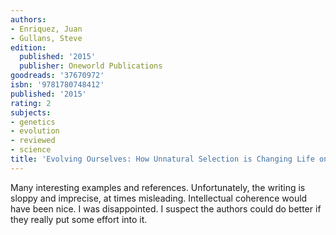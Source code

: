 ```yaml
---
authors:
- Enriquez, Juan
- Gullans, Steve
edition:
  published: '2015'
  publisher: Oneworld Publications
goodreads: '37670972'
isbn: '9781780748412'
published: '2015'
rating: 2
subjects:
- genetics
- evolution
- reviewed
- science
title: 'Evolving Ourselves: How Unnatural Selection is Changing Life on Earth'
---
```

Many interesting examples and references. Unfortunately, the writing is sloppy and imprecise, at times misleading. Intellectual coherence would have been nice. I was disappointed. I suspect the authors could do better if they really put some effort into it.
